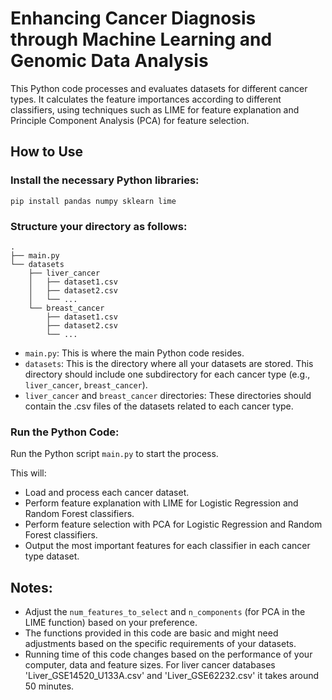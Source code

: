 # Enhancing Cancer Diagnosis through Machine Learning and Genomic Data Analysis

This Python code processes and evaluates datasets for different cancer types. It calculates the feature importances according to different classifiers, using techniques such as LIME for feature explanation and Principle Component Analysis (PCA) for feature selection.

## How to Use

### Install the necessary Python libraries:

```shell
pip install pandas numpy sklearn lime
```

### Structure your directory as follows:

```
.
├── main.py
└── datasets
    ├── liver_cancer
    │   ├── dataset1.csv
    │   ├── dataset2.csv
    │   └── ...
    └── breast_cancer
        ├── dataset1.csv
        ├── dataset2.csv
        └── ...
```

- `main.py`: This is where the main Python code resides.
- `datasets`: This is the directory where all your datasets are stored. This directory should include one subdirectory for each cancer type (e.g., `liver_cancer`, `breast_cancer`).
- `liver_cancer` and `breast_cancer` directories: These directories should contain the .csv files of the datasets related to each cancer type.

### Run the Python Code:

Run the Python script `main.py` to start the process.

This will:

- Load and process each cancer dataset.
- Perform feature explanation with LIME for Logistic Regression and Random Forest classifiers.
- Perform feature selection with PCA for Logistic Regression and Random Forest classifiers.
- Output the most important features for each classifier in each cancer type dataset.

## Notes:

- Adjust the `num_features_to_select` and `n_components` (for PCA in the LIME function) based on your preference.
- The functions provided in this code are basic and might need adjustments based on the specific requirements of your datasets.
- Running time of this code changes based on the performance of your computer, data and feature sizes. For liver cancer databases 'Liver_GSE14520_U133A.csv' and 'Liver_GSE62232.csv' it takes around 50 minutes.